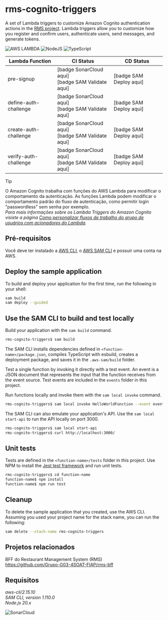 # rms-cognito-triggers
A set of Lambda triggers to customize Amazon Cognito authentication actions in the [RMS project](https://github.com/Grupo-G03-4SOAT-FIAP/rms-bff). Lambda triggers allow you to customize how you register and confirm users, authenticate users, send messages, and generate tokens.

![AWS LAMBDA](https://img.shields.io/badge/AWS%20Lambda-FF9900.svg?style=for-the-badge&logo=AWS-Lambda&logoColor=white)
![NodeJS](https://img.shields.io/badge/node.js-6DA55F?style=for-the-badge&logo=node.js&logoColor=white)
![TypeScript](https://img.shields.io/badge/typescript-%23007ACC.svg?style=for-the-badge&logo=typescript&logoColor=white)

| Lambda Function       | CI Status                                            | CD Status               |
|-----------------------|------------------------------------------------------|-------------------------|
| pre-signup            | [badge SonarCloud aqui]<br>[badge SAM Validate aqui] | [badge SAM Deploy aqui] |
| define-auth-challenge | [badge SonarCloud aqui]<br>[badge SAM Validate aqui] | [badge SAM Deploy aqui] |
| create-auth-challenge | [badge SonarCloud aqui]<br>[badge SAM Validate aqui] | [badge SAM Deploy aqui] |
| verify-auth-challenge | [badge SonarCloud aqui]<br>[badge SAM Validate aqui] | [badge SAM Deploy aqui] |

> [!TIP]
> O Amazon Cognito trabalha com funções do AWS Lambda para modificar o comportamento da autenticação. As funções Lambda podem modificar o comportamento padrão do fluxo de autenticação, como permitir login "passwordless" sem senha por exemplo.\
> _Para mais informações sobre os Lambda Triggers do Amazon Cognito visiste a página [Como personalizar fluxos de trabalho do grupo de usuários com acionadores do Lambda](https://docs.aws.amazon.com/pt_br/cognito/latest/developerguide/cognito-user-identity-pools-working-with-aws-lambda-triggers.html)._

## Pré-requisitos

Você deve ter instalado a [AWS CLI](https://docs.aws.amazon.com/cli/latest/userguide/getting-started-install.html), o [AWS SAM CLI](https://docs.aws.amazon.com/serverless-application-model/latest/developerguide/install-sam-cli.html) e possuir uma conta na AWS.

## Deploy the sample application

To build and deploy your application for the first time, run the following in your shell:

```bash
sam build
sam deploy --guided
```

## Use the SAM CLI to build and test locally

Build your application with the `sam build` command.

```bash
rms-cognito-triggers$ sam build
```

The SAM CLI installs dependencies defined in `<function-name>/package.json`, compiles TypeScript with esbuild, creates a deployment package, and saves it in the `.aws-sam/build` folder.

Test a single function by invoking it directly with a test event. An event is a JSON document that represents the input that the function receives from the event source. Test events are included in the `events` folder in this project.

Run functions locally and invoke them with the `sam local invoke` command.

```bash
rms-cognito-triggers$ sam local invoke HelloWorldFunction --event events/event.json
```

The SAM CLI can also emulate your application's API. Use the `sam local start-api` to run the API locally on port 3000.

```bash
rms-cognito-triggers$ sam local start-api
rms-cognito-triggers$ curl http://localhost:3000/
```

## Unit tests

Tests are defined in the `<function-name>/tests` folder in this project. Use NPM to install the [Jest test framework](https://jestjs.io/) and run unit tests.

```bash
rms-cognito-triggers$ cd function-name
function-name$ npm install
function-name$ npm run test
```

## Cleanup

To delete the sample application that you created, use the AWS CLI. Assuming you used your project name for the stack name, you can run the following:

```bash
sam delete --stack-name rms-cognito-triggers
```

## Projetos relacionados

BFF do Restaurant Management System (RMS)\
https://github.com/Grupo-G03-4SOAT-FIAP/rms-bff

## Requisitos

*aws-cli/2.15.10*\
*SAM CLI, version 1.110.0*\
*Node.js 20.x*

![SonarCloud](https://sonarcloud.io/images/project_badges/sonarcloud-white.svg)
